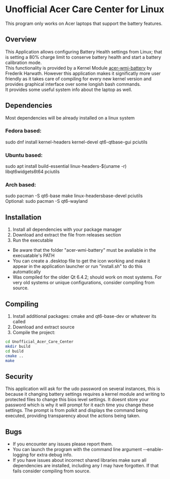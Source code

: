 # Unofficial Acer Care Center for Linux

This program only works on Acer laptops that support the battery features.

## Overview

This Application allows configuring Battery Health settings from Linux; that is setting a 80% charge limit to conserve battery health and start a battery calibration mode.<br>
This functionality is provided by a Kernel Module [acer-wmi-battery](https://github.com/frederik-h/acer-wmi-battery/) by Frederik Harwath. However this application makes it significatly more user friendly as it takes care of compiling for every new kernel version and provides graphical interface over some longish bash commands. <br>
It provides some useful system info about the laptop as well.

## Dependencies

Most dependencies will be already installed on a linux system

### Fedora based:
sudo dnf install kernel-headers kernel-devel qt6-qtbase-gui pciutils
### Ubuntu based:
sudo apt install build-essential linux-headers-$(uname -r) libqt6widgets6t64 pciutils
### Arch based:
sudo pacman -S qt6-base make linux-headersbase-devel pciutils<br>
Optional: sudo pacman -S qt6-wayland

## Installation

1. Install all dependencies with your package manager
2. Download and extract the file from releases section
3. Run the executable
- Be aware that the folder "acer-wmi-battery" must be avaliable in the execuatable's PATH
- You can create a .desktop file to get the icon working and make it appear in the application launcher or run "install.sh" to do this automatically
- Was compiled for the older Qt 6.4.2; should work on most systems. For very old systems or unique configurations, consider compiling from source.

## Compiling

1. Install additional packages: cmake and qt6-base-dev or whatever its called
2. Download and extract source
3. Compile the project:
```bash
cd Unofficial_Acer_Care_Center
mkdir build
cd build
cmake ..
make
```

## Security

This application will ask for the udo password on several instances, this is because it changing battery settings requires a kernel module and writing to protected files to change this bios level settings. It doesnt store your password which is why it will prompt for it each time you change these settings. The prompt is from polkit and displays the command being executed, providing transparency about the actions being taken.

## Bugs

- If you encounter any issues please report them.
- You can launch the program with the command line argument --enable-logging for extra debug info.
- If you have issues about incorrect shared libraries make sure all dependencies are installed, including any I may have forgotten. If that fails consider compiling from source.

